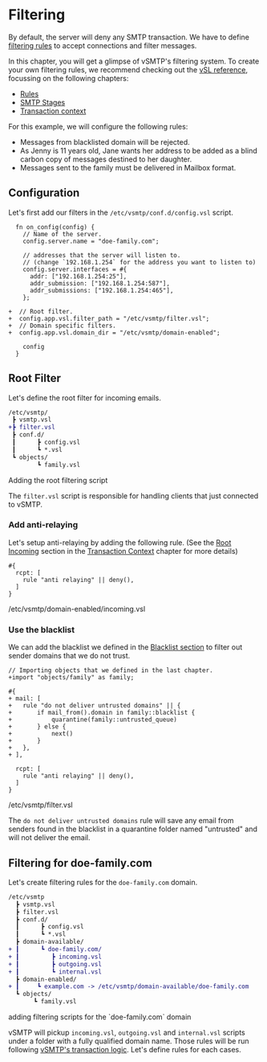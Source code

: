 # Filtering

By default, the server will deny any SMTP transaction. We have to define [filtering rules](../../filtering/rules.md) to accept connections and filter messages.

In this chapter, you will get a glimpse of vSMTP's filtering system. To create your own filtering rules, we recommend checking out the [vSL reference](../../filtering/vsl.md), focussing on the following chapters:
* [Rules](../../filtering/rules.md)
* [SMTP Stages](../../filtering/stages.md)
* [Transaction context](../../filtering/transaction.md)

For this example, we will configure the following rules:

- Messages from blacklisted domain will be rejected.
- As Jenny is 11 years old, Jane wants her address to be added as a blind carbon copy of messages destined to her daughter.
- Messages sent to the family must be delivered in Mailbox format.

## Configuration

Let's first add our filters in the `/etc/vsmtp/conf.d/config.vsl` script.

```diff,rust,ignore
  fn on_config(config) {
    // Name of the server.
    config.server.name = "doe-family.com";

    // addresses that the server will listen to.
    // (change `192.168.1.254` for the address you want to listen to)
    config.server.interfaces = #{
      addr: ["192.168.1.254:25"],
      addr_submission: ["192.168.1.254:587"],
      addr_submissions: ["192.168.1.254:465"],
    };

+  // Root filter.
+  config.app.vsl.filter_path = "/etc/vsmtp/filter.vsl";
+  // Domain specific filters.
+  config.app.vsl.domain_dir = "/etc/vsmtp/domain-enabled";

    config
  }
```

## Root Filter

Let's define the root filter for incoming emails.

```diff
/etc/vsmtp/
 ┣ vsmtp.vsl
+┣ filter.vsl
 ┣ conf.d/
 ┃      ┣ config.vsl
 ┃      ┗ *.vsl
 ┗ objects/
        ┗ family.vsl
```
<p class="ann"> Adding the root filtering script </p>

The `filter.vsl` script is responsible for handling clients that just connected to vSMTP.

### Add anti-relaying

Let's setup anti-relaying by adding the following rule. (See the [Root Incoming](../../filtering/transaction.md##root-incoming) section in the [Transaction Context](../../filtering/transaction.md) chapter for more details)

```
#{
  rcpt: [
    rule "anti relaying" || deny(),
  ]
}
```
<p class="ann"> /etc/vsmtp/domain-enabled/incoming.vsl </p>

### Use the blacklist

We can add the blacklist we defined in the [Blacklist section](basic.md#blacklist) to filter out sender domains that we do not trust.

```diff,rust,ignore
// Importing objects that we defined in the last chapter.
+import "objects/family" as family;

#{
+ mail: [
+   rule "do not deliver untrusted domains" || {
+       if mail_from().domain in family::blacklist {
+           quarantine(family::untrusted_queue)
+       } else {
+           next()
+       }
+   },
+ ],

  rcpt: [
    rule "anti relaying" || deny(),
  ]
}
```
<p class="ann"> /etc/vsmtp/filter.vsl </p>

The `do not deliver untrusted domains` rule will save any email from senders found in the blacklist in a quarantine folder named "untrusted" and will not deliver the email.

## Filtering for doe-family.com

Let's create filtering rules for the `doe-family.com` domain.

```diff
/etc/vsmtp
  ┣ vsmtp.vsl
  ┣ filter.vsl
  ┣ conf.d/
  ┃      ┣ config.vsl
  ┃      ┗ *.vsl
  ┣ domain-available/
+ ┃      ┗ doe-family.com/
+ ┃         ┣ incoming.vsl
+ ┃         ┣ outgoing.vsl
+ ┃         ┗ internal.vsl
  ┣ domain-enabled/
+ ┃     ┗ example.com -> /etc/vsmtp/domain-available/doe-family.com
  ┗ objects/
       ┗ family.vsl
```
<p class="ann"> adding filtering scripts for the `doe-family.com` domain </p>

vSMTP will pickup `incoming.vsl`, `outgoing.vsl` and `internal.vsl` scripts under a folder with a fully qualified domain name. Those rules will be run following [vSMTP's transaction logic](../../filtering/transaction.md). Let's define rules for each cases.
